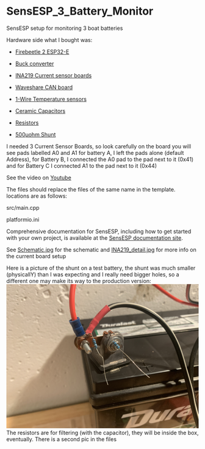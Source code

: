 # SensESP_3_Battery_Monitor
SensESP setup for monitoring 3 boat batteries

Hardware side
what I bought was:

- [Firebeetle 2 ESP32-E](https://www.dfrobot.com/product-2231.html)

- [Buck converter](https://amzn.to/3Z54veM)

- [INA219 Current sensor boards](https://amzn.to/3EIlT1d)	

- [Waveshare CAN board](https://amzn.to/3Kud8ew)	

- [1-Wire Temperature sensors](https://amzn.to/3kkkZ3f)	

- [Ceramic Capacitors](https://amzn.to/3KjGs7s)	

- [Resistors](https://amzn.to/3IdH7VA)

- [500µohm Shunt](https://www.newark.com/vishay/wsms2908l5000jk/through-hole-current-sense-resistor/dp/27T3036?ost=wsms2908l5000jk)

I needed 3 Current Sensor Boards, so look carefully on the board you will see pads labelled A0 and A1 for battery A, I left the pads alone (default Address), for Battery B, I connected the A0 pad to the pad next to it (0x41) and for Battery C I connected A1 to the pad next to it (0x44)

See the video on [Youtube](https://youtu.be/kgqq8Rd5wb4)

The files should replace the files of the same name in the template. locations are as follows:

src/main.cpp

platformio.ini

Comprehensive documentation for SensESP, including how to get started with your own project, is available at the [SensESP documentation site](https://signalk.org/SensESP/).

See [Schematic.jpg](https://github.com/Techstyleuk/SensESP_3_Battery_Monitor/blob/main/Schematic.jpg) for the schematic and [INA219_detail.jpg](https://github.com/Techstyleuk/SensESP_3_Battery_Monitor/blob/main/INA219_detail.jpg) for more info on the current board setup

Here is a picture of the shunt on a test battery, the shunt was much smaller (physicallY) than I was expecting and I really need bigger holes, so a different one may make its way to the production version:
![Shunt1](https://github.com/Techstyleuk/SensESP_3_Battery_Monitor/blob/main/Shunt1.JPG)
The resistors are for filtering (with the capacitor), they will be inside the box, eventually.  There is a second pic in the files
